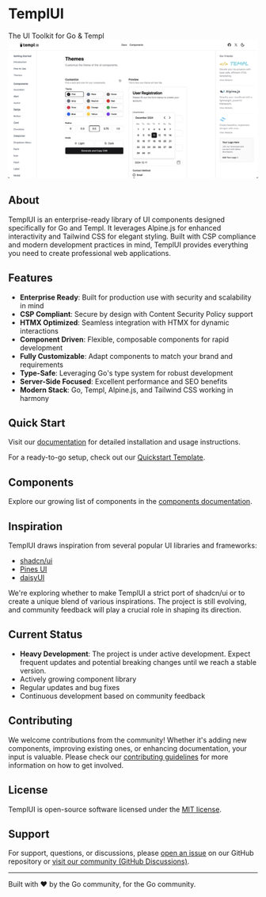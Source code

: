# TemplUI

The UI Toolkit for Go & Templ
<img src="./assets/img/readme.png" />

## About

TemplUI is an enterprise-ready library of UI components designed specifically for Go and Templ. It leverages Alpine.js for enhanced interactivity and Tailwind CSS for elegant styling. Built with CSP compliance and modern development practices in mind, TemplUI provides everything you need to create professional web applications.

## Features

- **Enterprise Ready**: Built for production use with security and scalability in mind
- **CSP Compliant**: Secure by design with Content Security Policy support
- **HTMX Optimized**: Seamless integration with HTMX for dynamic interactions
- **Component Driven**: Flexible, composable components for rapid development
- **Fully Customizable**: Adapt components to match your brand and requirements
- **Type-Safe**: Leveraging Go's type system for robust development
- **Server-Side Focused**: Excellent performance and SEO benefits
- **Modern Stack**: Go, Templ, Alpine.js, and Tailwind CSS working in harmony

## Quick Start

Visit our [documentation](https://templui.io/docs/how-to-use) for detailed installation and usage instructions.

For a ready-to-go setup, check out our [Quickstart Template](https://github.com/axzilla/templui-quickstart).

## Components

Explore our growing list of components in the [components documentation](https://templui.io/docs/components).

## Inspiration

TemplUI draws inspiration from several popular UI libraries and frameworks:

- [shadcn/ui](https://ui.shadcn.com/)
- [Pines UI](https://devdojo.com/pines)
- [daisyUI](https://daisyui.com/)

We're exploring whether to make TemplUI a strict port of shadcn/ui or to create a unique blend of various inspirations. The project is still evolving, and community feedback will play a crucial role in shaping its direction.

## Current Status

- **Heavy Development**: The project is under active development. Expect frequent updates and potential breaking changes until we reach a stable version.
- Actively growing component library
- Regular updates and bug fixes
- Continuous development based on community feedback

## Contributing

We welcome contributions from the community! Whether it's adding new components, improving existing ones, or enhancing documentation, your input is valuable. Please check our [contributing guidelines](CONTRIBUTING.md) for more information on how to get involved.

## License

TemplUI is open-source software licensed under the [MIT license](LICENSE).

## Support

For support, questions, or discussions, please [open an issue](https://github.com/axzilla/templui/issues) on our GitHub repository or [visit our community (GitHub Discussions)](https://github.com/axzilla/templui/discussions).

---

Built with ❤️ by the Go community, for the Go community.
